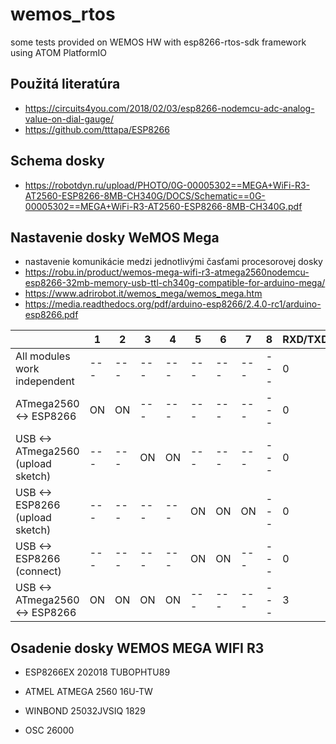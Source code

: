 # wemos_rtos
some tests provided on WEMOS HW with esp8266-rtos-sdk framework using ATOM PlatformIO

## Použitá literatúra
 - https://circuits4you.com/2018/02/03/esp8266-nodemcu-adc-analog-value-on-dial-gauge/
 - https://github.com/tttapa/ESP8266
 
## Schema dosky
 - https://robotdyn.ru/upload/PHOTO/0G-00005302==MEGA+WiFi-R3-AT2560-ESP8266-8MB-CH340G/DOCS/Schematic==0G-00005302==MEGA+WiFi-R3-AT2560-ESP8266-8MB-CH340G.pdf

## Nastavenie dosky WeMOS Mega

 - nastavenie komunikácie medzi jednotlivými časťami procesorovej dosky
 - https://robu.in/product/wemos-mega-wifi-r3-atmega2560nodemcu-esp8266-32mb-memory-usb-ttl-ch340g-compatible-for-arduino-mega/
 - https://www.adrirobot.it/wemos_mega/wemos_mega.htm
 - https://media.readthedocs.org/pdf/arduino-esp8266/2.4.0-rc1/arduino-esp8266.pdf

| | 1 | 2 | 3 | 4 | 5 | 6 | 7 | 8 | RXD/TXD |
|-|-|-|-|-|-|-|-|-|-|
| All modules work independent | --- | --- | --- | --- | --- | --- | --- | --- | 0 |
| ATmega2560 <-> ESP8266 | ON | ON | --- | --- | --- | --- | --- | --- | 0 |
| USB <-> ATmega2560 (upload sketch) | --- | --- | ON | ON | --- | --- | --- | --- | 0 |
| USB <-> ESP8266 (upload sketch) | --- | --- | --- | --- | ON | ON | ON | --- | 0 |
| USB <-> ESP8266 (connect) | --- | --- | --- | --- | ON | ON | --- | --- | 0 |
| USB <-> ATmega2560 <-> ESP8266 | ON | ON | ON | ON | --- | --- | --- | --- | 3 |

## Osadenie dosky WEMOS MEGA WIFI R3

 - ESP8266EX
 202018
 TUBOPHTU89
 
 - ATMEL
 ATMEGA 2560
 16U-TW
 
 - WINBOND
 25032JVSIQ
 1829
 
 - OSC 26000
 
